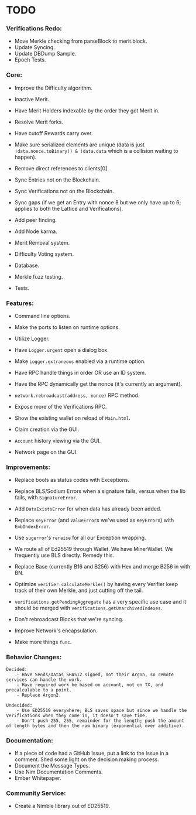 # TODO

### Verifications Redo:
- Move Merkle checking from parseBlock to merit.block.
- Update Syncing.
- Update DBDump Sample.
- Epoch Tests.

### Core:
- Improve the Difficulty algorithm.
- Inactive Merit.
- Have Merit Holders indexable by the order they got Merit in.
- Resolve Merit forks.
- Have cutoff Rewards carry over.

- Make sure serialized elements are unique (data is just `!data.nonce.toBinary() & !data.data` which is a collision waiting to happen).
- Remove direct references to clients[0].
- Sync Entries not on the Blockchain.
- Sync Verifications not on the Blockchain.
- Sync gaps (if we get an Entry with nonce 8 but we only have up to 6; applies to both the Lattice and Verifications).
- Add peer finding.
- Add Node karma.

- Merit Removal system.
- Difficulty Voting system.

- Database.

- Merkle fuzz testing.
- Tests.

### Features:
- Command line options.
- Make the ports to listen on runtime options.

- Utilize Logger.
- Have `Logger.urgent` open a dialog box.
- Make `Logger.extraneous` enabled via a runtime option.

- Have RPC handle things in order OR use an ID system.
- Have the RPC dynamically get the nonce (it's currently an argument).
- `network.rebroadcast(address, nonce)` RPC method.
- Expose more of the Verifications RPC.

- Show the existing wallet on reload of `Main.html`.
- Claim creation via the GUI.
- `Account` history viewing via the GUI.
- Network page on the GUI.

### Improvements:
- Replace bools as status codes with Exceptions.
- Replace BLS/Sodium Errors when a signature fails, versus when the lib fails, with `SignatureError`.
- Add `DataExistsError` for when data has already been added.
- Replace `KeyError` (and `ValueError`s we've used as `KeyError`s) with `EmbIndexError`.
- Use `sugerror`'s `reraise` for all our Exception wrapping.

- We route all of Ed25519 through Wallet. We have MinerWallet. We frequently use BLS directly. Remedy this.
- Replace Base (currently B16 and B256) with Hex and merge B256 in with BN.

- Optimize `verifier.calculateMerkle()` by having every Verifier keep track of their own Merkle, and just cutting off the tail.
- `verifications.getPendingAggregate` has a very specific use case and it should be merged with `verifications.getUnarchivedIndexes`.

- Don't rebroadcast Blocks that we're syncing.
- Improve Network's encapsulation.

- Make more things `func`.

### Behavior Changes:
    Decided:
        - Have Sends/Datas SHA512 signed, not their Argon, so remote services can handle the work.
        - Have required work be based on account, not on TX, and precalculable to a point.
        - Replace Argon2.

    Undecided:
        - Use ED25519 everywhere; BLS saves space but since we handle the Verifications when they come in, it doesn't save time.
        - Don't push 255, 255, remainder for the length; push the amount of length bytes and then the raw binary (exponential over additive).

### Documentation:
- If a piece of code had a GitHub Issue, put a link to the issue in a comment. Shed some light on the decision making process.
- Document the Message Types.
- Use Nim Documentation Comments.
- Ember Whitepaper.

### Community Service:
- Create a Nimble library out of ED25519.
